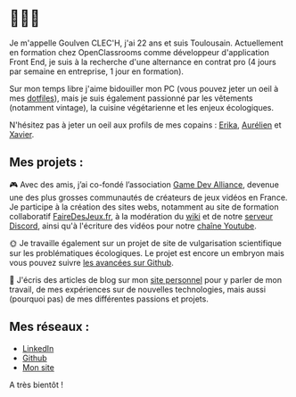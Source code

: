 # 👋👋👋

Je m'appelle Goulven CLEC'H, j'ai 22 ans et suis Toulousain. Actuellement en formation chez OpenClassrooms comme développeur d'application Front End, je suis à la recherche d'une alternance en contrat pro (4 jours par semaine en entreprise, 1 jour en formation).

Sur mon temps libre j'aime bidouiller mon PC (vous pouvez jeter un oeil à mes [dotfiles](https://github.com/GoulvenC/dotfiles)), mais je suis également passionné par les vêtements (notamment vintage), la cuisine végétarienne et les enjeux écologiques.

N'hésitez pas à jeter un oeil aux profils de mes copains : [Erika](https://github.com/Princesseuh), [Aurélien](https://github.com/aureliendossantos) et [Xavier](https://github.com/xvw).

## Mes projets : 

🎮 Avec des amis, j’ai co-fondé l’association [Game Dev Alliance](https://gamedevalliance.fr/), devenue une des plus grosses communautés de créateurs de jeux vidéos en France. Je participe à la création des sites webs, notamment au site de formation collaboratif [FaireDesJeux.fr](https://fairedesjeux.fr), à la modération du [wiki](https://wiki.gamedevalliance.fr/) et de notre [serveur Discord](https://discord.gg/RrBppaj), ainsi qu'à l'écriture des vidéos pour notre [chaîne Youtube](https://www.youtube.com/user/FoxFiesta40).

🌞 Je travaille également sur un projet de site de vulgarisation scientifique sur les problématiques écologiques. Le projet est encore un embryon mais vous pouvez suivre [les avancées sur Github](https://github.com/PseudoEcologie/PseudoEcologie.org).

📝 J'écris des articles de blog sur mon [site personnel](https://goulven-clech.dev/) pour y parler de mon travail, de mes expériences sur de nouvelles technologies, mais aussi (pourquoi pas) de mes différentes passions et projets.

## Mes réseaux :

* [LinkedIn](https://www.linkedin.com/in/goulvenc/)
* [Github](https://github.com/GoulvenC)
* [Mon site](https://goulven-clech.dev/)

A très bientôt !
